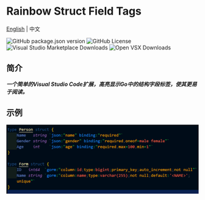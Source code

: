 # Rainbow Struct Field Tags

[English](README.md) | 中文

![GitHub package.json version](https://img.shields.io/github/package-json/v/se-dev-pion/rainbow-struct-field-tags?color=11bb1f) ![GitHub License](https://img.shields.io/github/license/se-dev-pion/rainbow-struct-field-tags?color=282661) ![Visual Studio Marketplace Downloads](https://img.shields.io/visual-studio-marketplace/d/se-dev-pion.rainbow-struct-field-tags?label=ms-market+downloads&color=0078d4) ![Open VSX Downloads](https://img.shields.io/open-vsx/dt/se-dev-pion/rainbow-struct-field-tags?label=open-vsx+downloads&color=c160ef)

## 简介

***一个简单的Visual Studio Code扩展，高亮显示Go中的结构字段标签，使其更易于阅读。***

## 示例

![demo.png](https://raw.githubusercontent.com/se-dev-pion/rainbow-struct-field-tags/refs/heads/main/images/demo.png)
